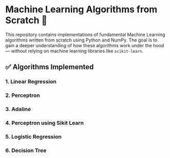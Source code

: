 # Machine Learning Algorithms from Scratch 🧠

This repository contains implementations of fundamental Machine Learning algorithms written from scratch using Python and NumPy. The goal is to gain a deeper understanding of how these algorithms work under the hood — without relying on machine learning libraries like `scikit-learn`.

## ✅ Algorithms Implemented

### 1. Linear Regression
### 2. Perceptron
### 3. Adaline
### 4. Perceptron using Sikit Learn
### 5. Logistic Regression
### 6. Decision Tree
